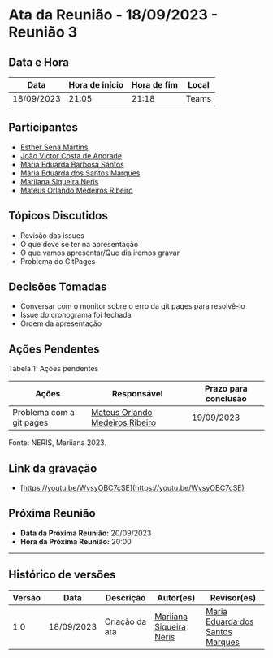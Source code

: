 # Ata da Reunião - 18/09/2023 - Reunião 3

## Data e Hora
| Data          | Hora de início | Hora de fim | Local |
|---------------|----------------|-------------|-------|
|  18/09/2023   |      21:05     |    21:18    | Teams |

  
## Participantes
* [Esther Sena Martins](https://github.com/esmsena)
* [João Victor Costa de Andrade](https://github.com/jvcostta)
* [Maria Eduarda Barbosa Santos](https://github.com/Madu01)
* [Maria Eduarda dos Santos Marques ](https://github.com/EduardaSMarques)
* [Mariiana Siqueira Neris](https://github.com/Maryyscreuza)
* [Mateus Orlando Medeiros Ribeiro](https://github.com/MateusPy)

## Tópicos Discutidos
* Revisão das issues
* O que deve se ter na apresentação
* O que vamos apresentar/Que dia iremos gravar
* Problema do GitPages
  
## Decisões Tomadas
* Conversar com o monitor sobre o erro da git pages para resolvê-lo
* Issue do cronograma foi fechada
* Ordem da apresentação
  
## Ações Pendentes
Tabela 1: Ações pendentes

| Ações       | Responsável     | Prazo para conclusão |
|-------------|-----------------|----------------------|
| Problema com a git pages | [Mateus Orlando Medeiros Ribeiro](https://github.com/MateusPy) | 19/09/2023 |

Fonte: NERIS, Mariiana 2023.

## Link da gravação
* [https://youtu.be/WvsyOBC7cSE](https://youtu.be/WvsyOBC7cSE)

## Próxima Reunião
* **Data da Próxima Reunião:** 20/09/2023
* **Hora da Próxima Reunião:** 20:00
---

## Histórico de versões
| Versão | Data       | Descrição                   | Autor(es)     | Revisor(es) |
|--------|------------|-----------------------------|---------------|-------------|
| 1.0    | 18/09/2023 | Criação da ata | [Mariiana Siqueira Neris](https://github.com/Maryyscreuza) | [Maria Eduarda dos Santos Marques ](https://github.com/EduardaSMarques) |
